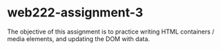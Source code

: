 # web222-assignment-3
The objective of this assignment is to practice writing HTML containers / media elements, and updating the DOM with data.
